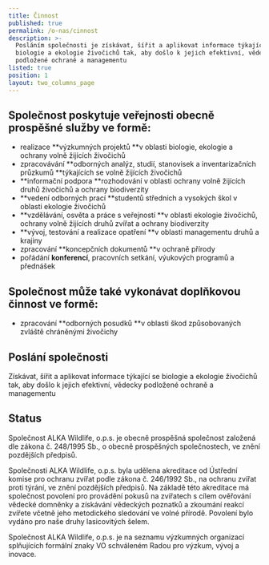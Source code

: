 ```yaml
---
title: Činnost
published: true
permalink: /o-nas/cinnost
description: >-
  Posláním společnosti je získávat, šířit a aplikovat informace týkající se
  biologie a ekologie živočichů tak, aby došlo k jejich efektivní, vědecky
  podložené ochraně a managementu
listed: true
position: 1
layout: two_columns_page
---
```

## Společnost poskytuje veřejnosti obecně prospěšné služby ve formě:

* realizace **výzkumných projektů **v oblasti biologie, ekologie a ochrany volně žijících živočichů
* zpracovávání **odborných analýz, studií, stanovisek a inventarizačních průzkumů **týkajících se volně žijících živočichů 
* **informační podpora **rozhodování v oblasti ochrany volně žijících druhů živočichů a ochrany biodiverzity 
* **vedení odborných prací **studentů středních a vysokých škol v oblasti ekologie živočichů 
* **vzdělávání, osvěta a práce s veřejností **v oblasti ekologie živočichů, ochrany volně žijících druhů zvířat a ochrany biodiverzity 
* **vývoj, testování a realizace opatření **v oblasti managementu druhů a krajiny 
* zpracování **koncepčních dokumentů **v ochraně přírody 
* pořádání **konferencí**, pracovních setkání, výukových programů a přednášek 

## Společnost může také vykonávat doplňkovou činnost ve formě:

* zpracování **odborných posudků **v oblasti škod způsobovaných zvláště chráněnými živočichy

## Poslání společnosti 

Získávat, šířit a aplikovat informace týkající se biologie a ekologie živočichů tak, aby došlo k jejich efektivní, vědecky podložené ochraně a managementu



## Status



Společnost ALKA Wildlife, o.p.s. je obecně prospěšná společnost založená dle zákona č. 248/1995 Sb., o obecně prospěšných společnostech, ve znění pozdějších předpisů.

Společnosti ALKA Wildlife, o.p.s. byla udělena akreditace od Ústřední komise pro ochranu zvířat podle zákona č. 246/1992 Sb., na ochranu zvířat proti týrání, ve znění pozdějších předpisů. Na základě této akreditace má společnost povolení pro provádění pokusů na zvířatech s cílem ověřování vědecké domněnky a získávání vědeckých poznatků a zkoumání reakcí zvířete včetně jeho metodického sledování ve volné přírodě. Povolení bylo vydáno pro naše druhy lasicovitých šelem.

Společnost ALKA Wildlife, o.p.s. je na seznamu výzkumných organizací splňujících formální znaky VO schváleném Radou pro výzkum, vývoj a inovace.
